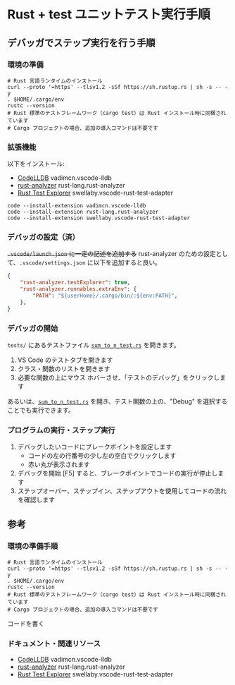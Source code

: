 # Rust + test ユニットテスト実行手順

## デバッガでステップ実行を行う手順

### 環境の準備

```shell
# Rust 言語ランタイムのインストール
curl --proto '=https' --tlsv1.2 -sSf https://sh.rustup.rs | sh -s -- -y
. $HOME/.cargo/env
rustc --version
# Rust 標準のテストフレームワーク（cargo test）は Rust インストール時に同梱されています
# Cargo プロジェクトの場合、追加の導入コマンドは不要です
```

### 拡張機能

以下をインストール:

- [CodeLLDB](https://marketplace.visualstudio.com/items?itemName=vadimcn.vscode-lldb) vadimcn.vscode-lldb
- [rust-analyzer](https://marketplace.visualstudio.com/items?itemName=rust-lang.rust-analyzer) rust-lang.rust-analyzer
- [Rust Test Explorer](https://marketplace.visualstudio.com/items?itemName=swellaby.vscode-rust-test-adapter) swellaby.vscode-rust-test-adapter

```shell
code --install-extension vadimcn.vscode-lldb
code --install-extension rust-lang.rust-analyzer
code --install-extension swellaby.vscode-rust-test-adapter
```

### デバッガの設定（済）

~~`.vscode/launch.json` に一定の記述を追加する~~
rust-analyzer のための設定として、`.vscode/settings.json` に以下を追加すると良い。

```json:settings.json
{
    "rust-analyzer.testExplorer": true,
    "rust-analyzer.runnables.extraEnv": {
        "PATH": "${userHome}/.cargo/bin/:${env:PATH}",
    },
}
```

### デバッガの開始

`tests/` にあるテストファイル [`sum_to_n_test.rs`](tests/sum_to_n_test.rs) を開きます。

1. VS Code のテストタブを開きます
2. クラス・関数のリストを開きます
3. 必要な関数の上にマウス ホバーさせ、「テストのデバッグ」をクリックします

あるいは、[`sum_to_n_test.rs`](tests/sum_to_n_test.rs) を開き、テスト関数の上の、"Debug" を選択することでも実行できます。

### プログラムの実行・ステップ実行

1. デバッグしたいコードにブレークポイントを設定します
    - コードの左の行番号の少し左の空白でクリックします
    - 赤い丸が表示されます
2. デバッグを開始 [F5] すると、ブレークポイントでコードの実行が停止します
3. ステップオーバー、ステップイン、ステップアウトを使用してコードの流れを確認します

## 参考

### 環境の準備手順

```shell
# Rust 言語ランタイムのインストール
curl --proto '=https' --tlsv1.2 -sSf https://sh.rustup.rs | sh -s -- -y
. $HOME/.cargo/env
rustc --version
# Rust 標準のテストフレームワーク（cargo test）は Rust インストール時に同梱されています
# Cargo プロジェクトの場合、追加の導入コマンドは不要です
```

コードを書く

### ドキュメント・関連リソース

- [CodeLLDB](https://marketplace.visualstudio.com/items?itemName=vadimcn.vscode-lldb) vadimcn.vscode-lldb
- [rust-analyzer](https://marketplace.visualstudio.com/items?itemName=rust-lang.rust-analyzer) rust-lang.rust-analyzer
- [Rust Test Explorer](https://marketplace.visualstudio.com/items?itemName=swellaby.vscode-rust-test-adapter) swellaby.vscode-rust-test-adapter
